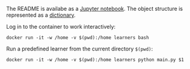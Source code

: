 The README is availabe as a <a href='README.ipynb'>Jupyter notebook</a>. The object structure is represented as a <a href="./docs/object_structure.json">dictionary</a>.

Log in to the container to work interactively:
```
docker run -it -w /home -v $(pwd):/home learners bash
```

Run a predefined learner from the current directory `$(pwd)`:
```
docker run -it -w /home -v $(pwd):/home learners python main.py $1
```